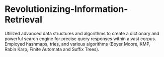 # Revolutionizing-Information-Retrieval
Utilized advanced data structures and algorithms to create a dictionary and powerful search engine for precise query responses within a vast corpus. Employed hashmaps, tries, and various algorithms (Boyer Moore, KMP, Rabin Karp, Finite Automata and Suffix Trees).
